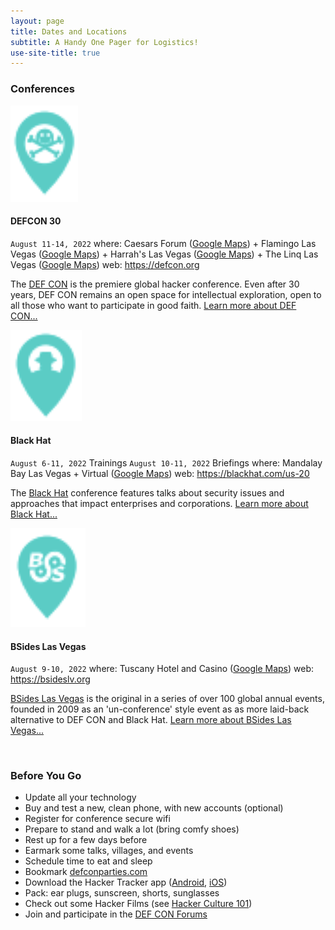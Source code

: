 ```yaml
---
layout: page
title: Dates and Locations
subtitle: A Handy One Pager for Logistics!
use-site-title: true
---
```


### Conferences
![DEFCON30](/img/mapicons/defconpin.png)
#### DEFCON 30
`August 11-14, 2022`
where: Caesars Forum ([Google Maps](https://goo.gl/maps/VddzBzUzmNHp9UhUA))
       + Flamingo Las Vegas ([Google Maps](https://g.page/flamingovegas?share))
       + Harrah's Las Vegas ([Google Maps](https://g.page/harrahsvegas?share))
       + The Linq Las Vegas ([Google Maps](https://goo.gl/maps/sVMeGn5sTKaDiJnz7))
web: https://defcon.org

The [DEF CON](https://defcon.org) is the premiere global hacker conference. Even after 30 years, DEF CON remains an open space for intellectual exploration, open to all those who want to participate in good faith. [Learn more about DEF CON...](defcon)

![Blackhat](/img/mapicons/blackhatpin.png)
#### Black Hat
`August 6-11, 2022` Trainings
`August 10-11, 2022` Briefings
where: Mandalay Bay Las Vegas + Virtual ([Google Maps](https://g.page/mandalaybayresort?share))
web: https://blackhat.com/us-20

The [Black Hat](https://blackhat.com) conference features talks about security issues and approaches that impact enterprises and corporations. [Learn more about Black Hat...](blackhat)


![Bsides](/img/mapicons/bsidespin.png)
#### BSides Las Vegas
`August 9-10, 2022`
where: Tuscany Hotel and Casino ([Google Maps](https://g.page/tuscanylv?share))
web: https://bsideslv.org

[BSides Las Vegas](https://bsideslv.org) is the original in a series of over 100 global annual events, founded in 2009 as an 'un-conference' style event as as more laid-back alternative to DEF CON and Black Hat. [Learn more about BSides Las Vegas...](bsideslv)

<br>

### Before You Go
* Update all your technology
* Buy and test a new, clean phone, with new accounts (optional)
* Register for conference secure wifi
* Prepare to stand and walk a lot (bring comfy shoes)
* Rest up for a few days before
* Earmark some talks, villages, and events
* Schedule time to eat and sleep
* Bookmark [defconparties.com](https://www.defconparties.com)
* Download the Hacker Tracker app ([Android](https://play.google.com/store/apps/details?id=com.shortstack.hackertracker&hl=en_US), [iOS](https://apps.apple.com/us/app/hackertracker/id1021141595))
* Pack: ear plugs, sunscreen, shorts, sunglasses
* Check out some Hacker Films (see [Hacker Culture 101](hackerculture101))
* Join and participate in the [DEF CON Forums](https://forums.defcon.org)
